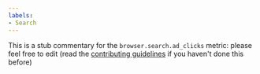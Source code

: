 ```yaml
---
labels:
- Search
---
```

This is a stub commentary for the `browser.search.ad_clicks` metric: please feel free to edit (read the
[contributing guidelines](https://github.com/mozilla/glean-annotations/blob/main/CONTRIBUTING.md)
if you haven't done this before)
